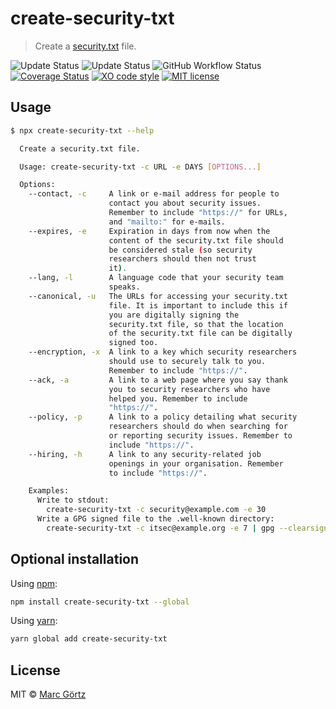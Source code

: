 # create-security-txt

> Create a [security.txt](https://securitytxt.org/) file.

![Update Status](https://img.shields.io/david/dreamseer/create-security-txt)
![Update Status](https://img.shields.io/david/dev/dreamseer/create-security-txt.svg)
![GitHub Workflow Status](https://img.shields.io/github/workflow/status/dreamseer/create-security-txt/Test%20and%20create%20coverage%20report/main)
[![Coverage Status](https://coveralls.io/repos/github/Dreamseer/create-security-txt/badge.svg?branch=main)](https://coveralls.io/github/Dreamseer/create-security-txt?branch=main)
[![XO code style](https://img.shields.io/badge/code_style-XO-5ed9c7.svg)](https://github.com/sindresorhus/xo)
[![MIT license](https://img.shields.io/github/license/dreamseer/create-security-txt.svg)](https://github.com/Dreamseer/create-security-txt/blob/main/LICENSE.md)

## Usage

```bash
$ npx create-security-txt --help

  Create a security.txt file.

  Usage: create-security-txt -c URL -e DAYS [OPTIONS...]

  Options:
    --contact, -c     A link or e-mail address for people to
                      contact you about security issues. 
                      Remember to include "https://" for URLs,
                      and "mailto:" for e-mails.
    --expires, -e     Expiration in days from now when the
                      content of the security.txt file should
                      be considered stale (so security
                      researchers should then not trust
                      it).
    --lang, -l        A language code that your security team
                      speaks.
    --canonical, -u   The URLs for accessing your security.txt
                      file. It is important to include this if
                      you are digitally signing the
                      security.txt file, so that the location
                      of the security.txt file can be digitally
                      signed too.
    --encryption, -x  A link to a key which security researchers
                      should use to securely talk to you.
                      Remember to include "https://".
    --ack, -a         A link to a web page where you say thank
                      you to security researchers who have
                      helped you. Remember to include
                      "https://".
    --policy, -p      A link to a policy detailing what security
                      researchers should do when searching for
                      or reporting security issues. Remember to
                      include "https://".
    --hiring, -h      A link to any security-related job
                      openings in your organisation. Remember
                      to include "https://".

    Examples:
      Write to stdout:
        create-security-txt -c security@example.com -e 30
      Write a GPG signed file to the .well-known directory:
        create-security-txt -c itsec@example.org -e 7 | gpg --clearsign > .well-known/security.txt
```

## Optional installation

Using [npm](https://www.npmjs.com/get-npm):

```bash
npm install create-security-txt --global
```

Using [yarn](https://yarnpkg.com/):

```bash
yarn global add create-security-txt
```

## License

MIT © [Marc Görtz](https://marcgoertz.de/)

